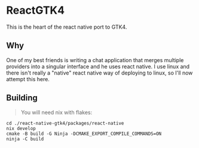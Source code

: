 # ReactGTK4

This is the heart of the react native port to GTK4.

## Why

One of my best friends is writing a chat application that
merges multiple providers into a singular interface and he
uses react native. I use linux and there isn't really a
"native" react native way of deploying to linux, so I'll now
attempt this here.

## Building 

> You will need nix with flakes:

```shell
cd ./react-native-gtk4/packages/react-native
nix develop
cmake -B build -G Ninja -DCMAKE_EXPORT_COMPILE_COMMANDS=ON
ninja -C build
```
